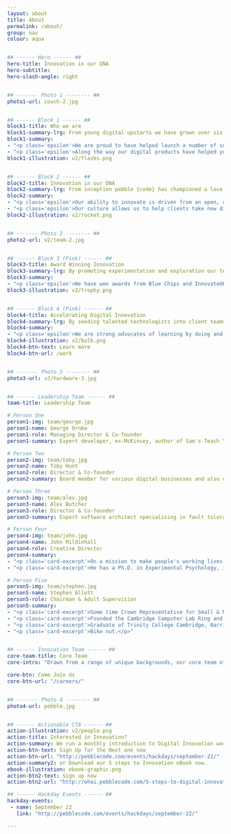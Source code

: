 ```yaml
---
layout: about
title: About
permalink: /about/
group: nav
colour: aqua


## ------ Hero ------ ##
hero-title: Innovation in our DNA
hero-subtitle:
hero-slash-angle: right


## ------- Photo 1 -------- ##
photo1-url: couch-2.jpg


## ------ Block 1 ------ ##
block1-title: Who we are
block1-summary-lrg: From young digital upstarts we have grown over six years into a business that combines cutting-edge digital innovation with deep business rigour.
block1-summary:
- "<p class='epsilon'>We are proud to have helped launch a number of successful start-ups and to have supported global enterprises embrace digital disruption.</p>"
- "<p class='epsilon'>Along the way our digital products have helped young people to have a national voice, improved safety, cast actors, made TV ads, played bingo and unlocked locker doors.</p>"
block1-illustration: v2/flasks.png


## ------ Block 2 ------ ##
block2-title: Innovation in our DNA
block2-summary-lrg: From inception pebble {code} has championed a love of experimentation and invention.
block2-summary:
- "<p class='epsilon'>Our ability to innovate is driven from an open, collaborative culture that promotes autonomy over micro-management and working software over meetings.</p>"
- "<p class='epsilon'>Our culture allows us to help clients take new digital products to market, revolutionise existing business processes and find innovation in even the dustiest of drawers.</p>"
block2-illustration: v2/rocket.png


## ------- Photo 2 -------- ##
photo2-url: v2/team-2.jpg


## ------ Block 3 (Pink) ------ ##
block3-title: Award Winning Innovation
block3-summary-lrg: By promoting experimentation and exploration our team challenge clients to be brave and think differently.
block3-summary:
- "<p class='epsilon'>We have won awards from Blue Chips and InnovateUK as well as patenting technical inventions. Whether we are creating a high-frequency audio tagging product or a musical instrument made from bananas our thirst for innovation is what drives the team and our culture.</p>"
block3-illustration: v2/trophy.png


## ------ Block 4 (Pink) ------ ##
block4-title: Accelerating Digital Innovation
block4-summary-lrg: By seeding talented technologists into client teams we are able to accelerate both the delivery of digital products and building internal capability.
block4-summary:
- "<p class='epsilon'>We are strong advocates of learning by doing and would rather help clients understand Agile by running a project than sitting in a classroom.  We advocate continuous delivery and helping clients to ship digital products as soon as possible.</p>"
block4-illustration: v2/bulb.png
block4-btn-text: Learn more
block4-btn-url: /work


## ------- Photo 3 -------- ##
photo3-url: v2/hardware-3.jpg


## ------ Leadership Team ------ ##
team-title: Leadership Team

# Person One
person1-img: team/george.jpg
person1-name: George Ornbo
person1-role: Managing Director & Co-founder
person1-summary: Expert developer, ex-McKinsey, author of Sam's Teach Yourself Node.js in 24 hours and writes for Guardian on technology matters. Clients include Shell, Cancer Research UK, Energy Saving Trust and Prince's Trust. Edinburgh University.

# Person Two
person2-img: team/toby.jpg
person2-name: Toby Hunt
person2-role: Director & Co-founder
person2-summary: Board member for various digital businesses and also co-founder of pebble.it. Expert in leadership and managing teams on rapid development projects and passionate about affecting positive technological change and digital transformation. Previously worked as a business systems analyst and project manager at M&S. Durham University, Computer Science.

# Person Three
person3-img: team/alex.jpg
person3-name: Alex Butcher
person3-role: Director & Co-founder
person3-summary: Expert software architect specialising in fault tolerant system design. Passionate about continuous delivery and the application of agile and lean principles to improve processes. Durham University, Computer Science.

# Person Four
person4-img: team/john.jpg
person4-name: John Mildinhall
person4-role: Creative Director
person4-summary:
- "<p class='card-excerpt'>On a mission to make people's working lives easier by giving them truly great software. Combining rigorous user research with a dose of inspiration and creativity, his team crafts applications that place power into the hands of the user - saving time, providing deeper insights and smoothing processes.</p>"
- "<p class='card-excerpt'>He has a Ph.D. in Experimental Psychology, is the co-author of Heads up Psychology, and has designed industrial control interfaces, trading systems for global banks, intelligence systems and scientific research platforms. Clients include EDF, HSBC, National Grid and AstraZeneca.</p>"

# Person Five
person5-img: team/stephen.jpg
person5-name: Stephen Allott
person5-role: Chairman & Adult Supervision
person5-summary:
- "<p class='card-excerpt'>Some time Crown Representative for Small & Medium Enterprises in the Cabinet Office and UK delegate for the D5. Chaired BACFI, Jacobs Rimell, Parc Technology, Inforsense, Applied Generics, COE Group Plc, The Red Gate Council of Advisers, Tideway Systems and Trinamo. NXD on Bright Computing, Trampoline and Zeus.</p>"
- "<p class='card-excerpt'>Founded the Cambridge Computer Lab Ring and co-founded Trinamo. President, CFO and main board director of Micromuse Inc. (NASDAQ MUSE). Worked for McKinsey, Sun Microsystems, Xerox and Essex Court Chambers.</p>"
- "<p class='card-excerpt'>Graduate of Trinity College Cambridge, Barrister (Gray’s Inn), Member of the Bar Council of England and Wales, City Fellow of Hughes Hall Cambridge University.</p>"
- "<p class='card-excerpt'>Bike nut.</p>"


## ------ Innovation Team ------ ##
core-team-title: Core Team
core-intro: "Drawn from a range of unique backgrounds, our core team of designers, developers and creative technologists are passionate and commited to innovation. We create Awesome! and have fun doing it!"

core-btn: Come Join Us
core-btn-url: "/careers/"


## ------- Photo 4 -------- ##
photo4-url: pebble.jpg


## ------ Actionable CTA ------ ##
action-illustration: v2/people.png
action-title: Interested in Innovation?
action-summary: We run a monthly introduction to Digital Innovation workshop at pebble HQ. This is a practical workshop on techniques that can make your organisation more innovative.
action-btn-text: Sign Up for the Next one now
action-btn-url: "http://pebblecode.com/events/hackdays/september-22/"
action-summary2: or Download our 5 steps to Innovation eBook now.
ebook-illustration: ebook-graphic.png
action-btn2-text: Sign up now
action-btn2-url: "http://ohai.pebblecode.com/5-steps-to-digital-innovation-e-book"

## ------ Hackday Events ------ ##
hackday-events:
 - name: September 22
   link: "http://pebblecode.com/events/hackdays/september-22/"

---
```

